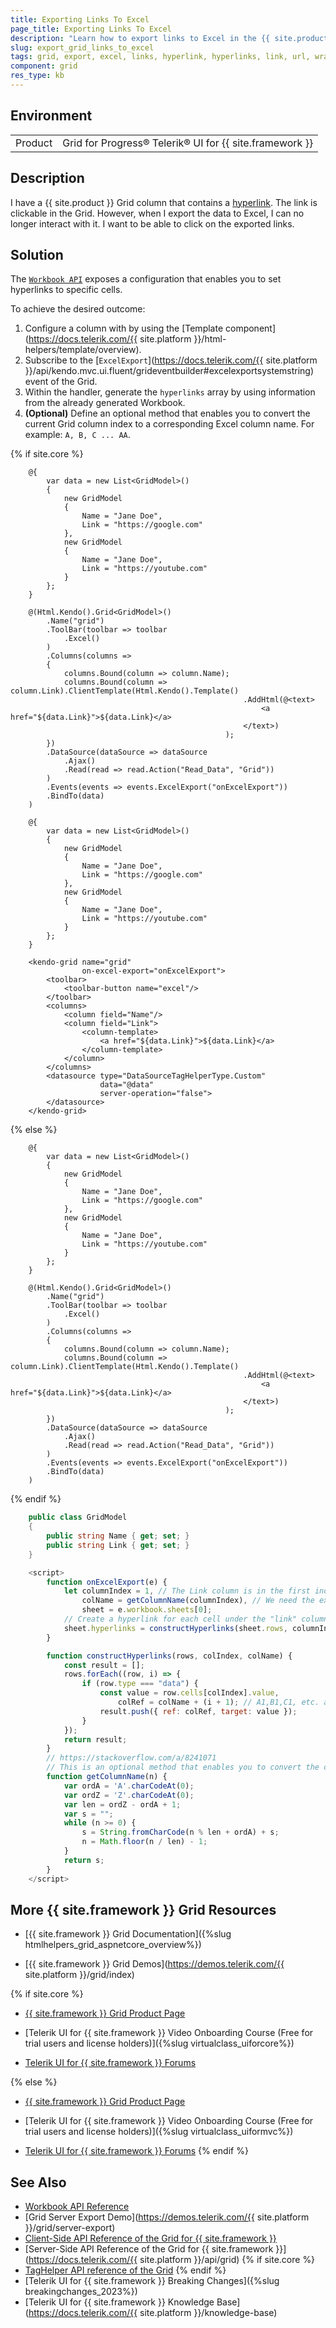 ```yaml
---
title: Exporting Links To Excel
page_title: Exporting Links To Excel
description: "Learn how to export links to Excel in the {{ site.product }} Grid."
slug: export_grid_links_to_excel
tags: grid, export, excel, links, hyperlink, hyperlinks, link, url, wrappers, telerik
component: grid
res_type: kb
---
```


## Environment

<table>
 <tr>
  <td>Product</td>
  <td>Grid for Progress® Telerik® UI for {{ site.framework }}</td>
 </tr>
</table>

## Description

I have a {{ site.product }} Grid column that contains a [hyperlink](https://www.w3schools.com/html/html_links.asp). The link is clickable in the Grid. However, when I export the data to Excel, I can no longer interact with it. I want to be able to click on the exported links.

## Solution

The [`Workbook API`](https://docs.telerik.com/kendo-ui/api/javascript/ooxml/workbook/configuration/sheets.hyperlinks) exposes a configuration that enables you to set hyperlinks to specific cells.

To achieve the desired outcome:

1. Configure a column with by using the [Template component](https://docs.telerik.com/{{ site.platform }}/html-helpers/template/overview).
2. Subscribe to the [`ExcelExport`](https://docs.telerik.com/{{ site.platform }}/api/kendo.mvc.ui.fluent/grideventbuilder#excelexportsystemstring) event of the Grid.
3. Within the handler, generate the `hyperlinks` array by using information from the already generated Workbook.
4. **(Optional)** Define an optional method that enables you to convert the current Grid column index to a corresponding Excel column name. For example: `A, B, C ... AA`.

{% if site.core %}
```HtmlHelper
    @{
        var data = new List<GridModel>()
        {
            new GridModel
            {
                Name = "Jane Doe",
                Link = "https://google.com"
            },
            new GridModel
            {
                Name = "Jane Doe",
                Link = "https://youtube.com"
            }
        };
    }

    @(Html.Kendo().Grid<GridModel>()
        .Name("grid")
        .ToolBar(toolbar => toolbar
            .Excel()
        )
        .Columns(columns =>
        {
            columns.Bound(column => column.Name);
            columns.Bound(column => column.Link).ClientTemplate(Html.Kendo().Template()
                                                    .AddHtml(@<text>
                                                        <a href="${data.Link}">${data.Link}</a>
                                                    </text>)
                                                );
        })
        .DataSource(dataSource => dataSource
            .Ajax()
            .Read(read => read.Action("Read_Data", "Grid"))
        )
        .Events(events => events.ExcelExport("onExcelExport"))
        .BindTo(data)
    )
```
```TagHelper
    @{
        var data = new List<GridModel>()
        {
            new GridModel
            {
                Name = "Jane Doe",
                Link = "https://google.com"
            },
            new GridModel
            {
                Name = "Jane Doe",
                Link = "https://youtube.com"
            }
        };
    }

    <kendo-grid name="grid"
                on-excel-export="onExcelExport">
        <toolbar>
            <toolbar-button name="excel"/>
        </toolbar>
        <columns>
            <column field="Name"/>
            <column field="Link">
                <column-template>
                    <a href="${data.Link}">${data.Link}</a>
                </column-template>
            </column>
        </columns>
        <datasource type="DataSourceTagHelperType.Custom" 
                    data="@data" 
                    server-operation="false">
        </datasource>
    </kendo-grid>
```
{% else %}
```Index.cshtml
    @{
        var data = new List<GridModel>()
        {
            new GridModel
            {
                Name = "Jane Doe",
                Link = "https://google.com"
            },
            new GridModel
            {
                Name = "Jane Doe",
                Link = "https://youtube.com"
            }
        };
    }

    @(Html.Kendo().Grid<GridModel>()
        .Name("grid")
        .ToolBar(toolbar => toolbar
            .Excel()
        )
        .Columns(columns =>
        {
            columns.Bound(column => column.Name);
            columns.Bound(column => column.Link).ClientTemplate(Html.Kendo().Template()
                                                    .AddHtml(@<text>
                                                        <a href="${data.Link}">${data.Link}</a>
                                                    </text>)
                                                );
        })
        .DataSource(dataSource => dataSource
            .Ajax()
            .Read(read => read.Action("Read_Data", "Grid"))
        )
        .Events(events => events.ExcelExport("onExcelExport"))
        .BindTo(data)
    )
```
{% endif %}
```Model.cs
    public class GridModel
    {
        public string Name { get; set; }
        public string Link { get; set; }
    }
```
```Script.js
    <script>
        function onExcelExport(e) {
            let columnIndex = 1, // The Link column is in the first index.
                colName = getColumnName(columnIndex), // We need the excel column name to use as a reference. E.g. A, B, C,     D, AA, AB, AC, BA, BB, etc.
                sheet = e.workbook.sheets[0];
            // Create a hyperlink for each cell under the "link" column.
            sheet.hyperlinks = constructHyperlinks(sheet.rows, columnIndex, colName);
        }

        function constructHyperlinks(rows, colIndex, colName) {
            const result = [];
            rows.forEach((row, i) => {
                if (row.type === "data") {
                    const value = row.cells[colIndex].value,
                        colRef = colName + (i + 1); // A1,B1,C1, etc. are the headers. We want to start from A2, B2, etc.
                    result.push({ ref: colRef, target: value });
                }
            });
            return result;
        }
        // https://stackoverflow.com/a/8241071
        // This is an optional method that enables you to convert the current Grid column index to a corresponding Excel    column name - A, B, C ... AA, AB ... BA, BB ... CA, CC, etc.
        function getColumnName(n) {
            var ordA = 'A'.charCodeAt(0);
            var ordZ = 'Z'.charCodeAt(0);
            var len = ordZ - ordA + 1;
            var s = "";
            while (n >= 0) {
                s = String.fromCharCode(n % len + ordA) + s;
                n = Math.floor(n / len) - 1;
            }
            return s;
        }
    </script>
```

## More {{ site.framework }} Grid Resources

* [{{ site.framework }} Grid Documentation]({%slug htmlhelpers_grid_aspnetcore_overview%})

* [{{ site.framework }} Grid Demos](https://demos.telerik.com/{{ site.platform }}/grid/index)

{% if site.core %}
* [{{ site.framework }} Grid Product Page](https://www.telerik.com/aspnet-core-ui/grid)

* [Telerik UI for {{ site.framework }} Video Onboarding Course (Free for trial users and license holders)]({%slug virtualclass_uiforcore%})

* [Telerik UI for {{ site.framework }} Forums](https://www.telerik.com/forums/aspnet-core-ui)

{% else %}
* [{{ site.framework }} Grid Product Page](https://www.telerik.com/aspnet-mvc/grid)

* [Telerik UI for {{ site.framework }} Video Onboarding Course (Free for trial users and license holders)]({%slug virtualclass_uiformvc%})

* [Telerik UI for {{ site.framework }} Forums](https://www.telerik.com/forums/aspnet-mvc)
{% endif %}

## See Also

* [Workbook API Reference](https://docs.telerik.com/kendo-ui/api/javascript/ooxml/workbook)
* [Grid Server Export Demo](https://demos.telerik.com/{{ site.platform }}/grid/server-export)
* [Client-Side API Reference of the Grid for {{ site.framework }}](https://docs.telerik.com/kendo-ui/api/javascript/ui/grid)
* [Server-Side API Reference of the Grid for {{ site.framework }}](https://docs.telerik.com/{{ site.platform }}/api/grid)
{% if site.core %}
* [TagHelper API reference of the Grid](https://docs.telerik.com/aspnet-core/api/taghelpers/grid)
{% endif %}
* [Telerik UI for {{ site.framework }} Breaking Changes]({%slug breakingchanges_2023%})
* [Telerik UI for {{ site.framework }} Knowledge Base](https://docs.telerik.com/{{ site.platform }}/knowledge-base)